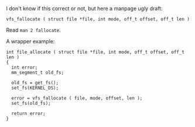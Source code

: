 I don't know if this correct or not, but here a manpage ugly draft:

```
vfs_fallocate ( struct file *file, int mode, off_t offset, off_t len )
```

Read `man 2 fallocate`.

A wrapper example:
```
int file_allocate ( struct file *file, int mode, off_t offset, off_t len )
{
  int error;
  mm_segment_t old_fs;

  old_fs = get_fs();
  set_fs(KERNEL_DS);

  error = vfs_fallocate ( file, mode, offset, len ); 
  set_fs(old_fs);

  return error;
}
```